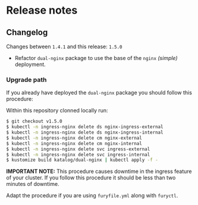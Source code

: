 # Release notes


## Changelog

Changes between `1.4.1` and this release: `1.5.0`

- Refactor `dual-nginx` package to use the base of the `nginx` *(simple)* deployment.

### Upgrade path

If you already have deployed the `dual-nginx` package you should follow this procedure:


Within this repository clonned locally run:
```bash
$ git checkout v1.5.0
$ kubectl -n ingress-nginx delete ds nginx-ingress-external
$ kubectl -n ingress-nginx delete ds nginx-ingress-internal
$ kubectl -n ingress-nginx delete cm nginx-external
$ kubectl -n ingress-nginx delete cm nginx-internal
$ kubectl -n ingress-nginx delete svc ingress-external
$ kubectl -n ingress-nginx delete svc ingress-internal
$ kustomize build katalog/dual-nginx | kubectl apply -f -
```

**IMPORTANT NOTE:** This procedure causes downtime in the ingress feature of your cluster. If you follow this procedure
it should be less than two minutes of downtime.

Adapt the procedure if you are using `furyfile.yml` along with `furyctl`.